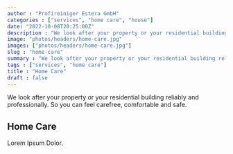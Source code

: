 ```yaml
---
author : "Profireiniger Estera GmbH"
categories : ["services", "home care", "house"]
date: "2022-10-08T20:25:00Z"
description : "We look after your property or your residential building reliably and professionally. So you can feel carefree, comfortable and safe."
image: "photos/headers/home-care.jpg"
images: ["photos/headers/home-care.jpg"]
slug : "home-care"
summary : "We look after your property or your residential building reliably and professionally. So you can feel carefree, comfortable and safe."
tags : ["services", "home care"]
title : "Home Care"
draft : false
---
```


We look after your property or your residential building reliably and professionally. So you can feel carefree, comfortable and safe.

## Home Care

Lorem Ipsum Dolor.